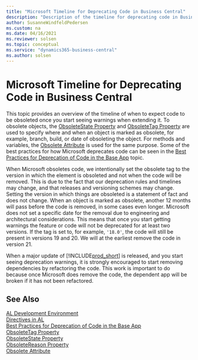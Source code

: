 ```yaml
---
title: "Microsoft Timeline for Deprecating Code in Business Central"
description: "Description of the timeline for deprecating code in Business Central."
author: SusanneWindfeldPedersen
ms.custom: na
ms.date: 04/16/2021
ms.reviewer: solsen
ms.topic: conceptual
ms.service: "dynamics365-business-central"
ms.author: solsen
---
```


# Microsoft Timeline for Deprecating Code in Business Central

This topic provides an overview of the timeline of when to expect code to be obsoleted once you start seeing warnings when extending it. To obsolete objects, the [ObsoleteState Property](properties/devenv-obsoletestate-property.md) and [ObsoleteTag Property](properties/devenv-obsoletetag-property.md) are used to specify where and when an object is marked as obsolete, for example, branch, build, or date of obsoleting the object. For methods and variables, the [Obsolete Attribute](methods/devenv-obsolete-attribute.md) is used for the same purpose. Some of the best practices for how Microsoft deprecates code can be seen in the [Best Practices for Deprecation of Code in the Base App](devenv-deprecation-guidelines.md) topic. 

When Microsoft obsoletes code, we intentionally set the obsolete tag to the version in which the element is obsoleted and not when the code will be removed. This is due to the fact that our deprecation rules and timelines may change, and that releases and versioning schemes may change. Setting the version in which things are obsoleted is a statement of fact and does not change. When an object is marked as obsolete, another 12 months will pass before the code is removed, in some cases even longer. Microsoft does not set a specific date for the removal due to engineering and architectural considerations. This means that once you start getting warnings the feature or code will not be deprecated for at least two versions. If the tag is set to, for example, `'18.0'`, the code will still be present in versions 19 and 20. We will at the earliest remove the code in version 21.

When a major update of [!INCLUDE[prod_short](../includes/prod_short.md)] is released, and you start seeing deprecation warnings, it is strongly encouraged to start removing dependencies by refactoring the code. This work is important to do because once Microsoft does remove the code, the dependent app will be broken if it has not been refactored.

## See Also

[AL Development Environment](devenv-reference-overview.md)  
[Directives in AL](directives/devenv-directives-in-al.md)  
[Best Practices for Deprecation of Code in the Base App](devenv-deprecation-guidelines.md)  
[ObsoleteTag Property](properties/devenv-obsoletetag-property.md)  
[ObsoleteState Property](properties/devenv-obsoletestate-property.md)  
[ObsoleteReason Property](properties/devenv-obsoletereason-property.md)  
[Obsolete Attribute](methods/devenv-obsolete-attribute.md)
